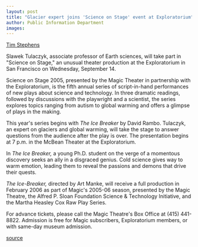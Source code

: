 ```yaml
---
layout: post
title: "Glacier expert joins 'Science on Stage' event at Exploratorium"
author: Public Information Department
images:
---
```


  
[Tim Stephens][1]

Slawek Tulaczyk, associate professor of Earth sciences, will take part in "Science on Stage," an unusual theater production at the Exploratorium in San Francisco on Wednesday, September 14.

Science on Stage 2005, presented by the Magic Theater in partnership with the Exploratorium, is the fifth annual series of script-in-hand performances of new plays about science and technology. In three dramatic readings, followed by discussions with the playwright and a scientist, the series explores topics ranging from autism to global warming and offers a glimpse of plays in the making.

This year's series begins with _The Ice Breaker_ by David Rambo. Tulaczyk, an expert on glaciers and global warming, will take the stage to answer questions from the audience after the play is over. The presentation begins at 7 p.m. in the McBean Theater at the Exploratorium.

In _The Ice Breaker,_ a young Ph.D. student on the verge of a momentous discovery seeks an ally in a disgraced genius. Cold science gives way to warm emotion, leading them to reveal the passions and demons that drive their quests.

_The Ice-Breaker,_ directed by Art Manke, will receive a full production in February 2006 as part of Magic's 2005-06 season, presented by the Magic Theatre, the Alfred P. Sloan Foundation Science & Technology Initiative, and the Martha Heasley Cox Raw Play Series.

For advance tickets, please call the Magic Theatre's Box Office at (415) 441-8822. Admission is free for Magic subscribers, Exploratorium members, or with same-day museum admission.  

[1]: mailto:stephens@ucsc.edu

[source](http://www1.ucsc.edu/currents/05-06/09-05/brief-stage.asp "Permalink to brief-stage")
